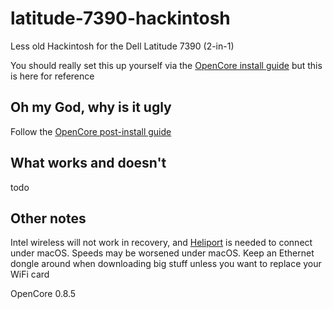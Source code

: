 # latitude-7390-hackintosh
Less old Hackintosh for the Dell Latitude 7390 (2-in-1)

You should really set this up yourself via the [OpenCore install guide](https://dortania.github.io/OpenCore-Install-Guide/) but this is here for reference 

## Oh my God, why is it ugly
Follow the [OpenCore post-install guide](https://dortania.github.io/OpenCore-Post-Install/)

## What works and doesn't
todo

## Other notes
Intel wireless will not work in recovery, and [Heliport](https://github.com/OpenIntelWireless/HeliPort/releases) is needed to connect under macOS. Speeds may be worsened under macOS. Keep an Ethernet dongle around when downloading big stuff unless you want to replace your WiFi card

OpenCore 0.8.5